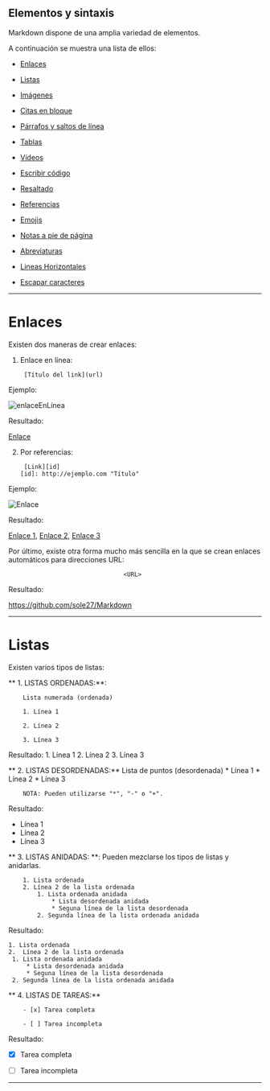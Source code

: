 ## Elementos y sintaxis

Markdown dispone de una amplia variedad de elementos. 

A continuación se muestra una lista de ellos:

- <a href="#Enlaces">Enlaces</a>

- <a href="#Listas">Listas</a>

- [Imágenes](imagenes.md)

- [Citas en bloque](citas.md)

- [Párrafos y saltos de línea](parrafos.md)

- [Tablas](tablas.md)

- [Vídeos](video.md)

- [Escribir código](Resaltado_Codigo.md)

- [Resaltado](Resaltado.md)

- [Referencias](Referencias.md)

- [Emojis](Emojis.md)

- [Notas a pie de página](piePagina.md)

- [Abreviaturas](abreviaturas.md)

- [Lineas Horizontales](lineasHorizontales.md)

- [Escapar caracteres](caracteresEscape.md)



* * *

<a name="Enlaces"> <h1> Enlaces </h1> </a>

Existen dos maneras de crear enlaces: 

1. Enlace en línea:

		[Título del link](url)

Ejemplo:

![enlaceEnLínea](https://megaweb27.files.wordpress.com/2017/05/enlacelinea.png)

Resultado:

[Enlace](https://github.com/sole27/Markdown)



2. Por referencias:

		[Link][id]                                                                    [id]: http://ejemplo.com "Título"



 Ejemplo:

 ![Enlace](https://megaweb27.files.wordpress.com/2017/05/enlaces.png)

 Resultado:

 [Enlace 1][1], [Enlace 2][2], [Enlace 3][3]



 [1]: https://github.com/sole27/Markdown

 [2]: https://github.com/sole27/Markdown

 [3]: https://github.com/sole27/Markdown



Por último, existe otra forma mucho más sencilla en la que se crean enlaces automáticos para direcciones URL:

				

     								<URL>

Resultado:

https://github.com/sole27/Markdown 

* * *

<a name="Listas"> <h1> Listas </h1> </a>

    

Existen varios tipos de listas:

** 1. LISTAS ORDENADAS:**:

		Lista numerada (ordenada)

		1. Línea 1

		2. Línea 2

		3. Línea 3
Resultado:
	1. Línea 1
	2. Línea 2
	3. Línea 3

** 2. LISTAS DESORDENADAS:**
		Lista de puntos (desordenada)
		* Línea 1
		* Línea 2
		* Línea 3
		
        NOTA: Pueden utilizarse "*", "-" o "+".
Resultado:
* Línea 1
* Línea 2
* Línea 3

** 3. LISTAS ANIDADAS: **:
Pueden mezclarse los tipos de listas y anidarlas.

		1. Lista ordenada
		2. Línea 2 de la lista ordenada
    		1. Lista ordenada anidada 
        		* Lista desordenada anidada
        		* Seguna línea de la lista desordenada
    		2. Segunda línea de la lista ordenada anidada
Resultado:

	1. Lista ordenada
	2.  Línea 2 de la lista ordenada
   	 1. Lista ordenada anidada 
       	 * Lista desordenada anidada
       	 * Seguna línea de la lista desordenada
   	 2. Segunda línea de la lista ordenada anidada
   	 

** 4. LISTAS DE TAREAS:**

		- [x] Tarea completa

		- [ ] Tarea incompleta 

Resultado:

- [x] Tarea completa

- [ ] Tarea incompleta 

* * *



